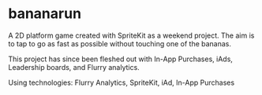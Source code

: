 bananarun
=========

A 2D platform game created with SpriteKit as a weekend project. The aim is to tap to go as fast as possible without touching one of the bananas.

This project has since been fleshed out with In-App Purchases, iAds, Leadership boards, and Flurry analytics.

Using technologies:
Flurry Analytics, SpriteKit, iAd, In-App Purchases
